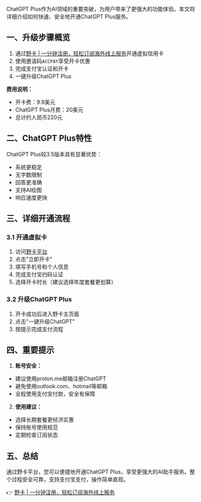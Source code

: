 ChatGPT Plus作为AI领域的重要突破，为用户带来了更强大的功能体验。本文将详细介绍如何快速、安全地开通ChatGPT Plus服务。

## 一、升级步骤概览

1. 通过[野卡 | 一分钟注册，轻松订阅海外线上服务](https://bit.ly/bewildcard)开通虚拟信用卡
2. 使用邀请码`ACCPAY`享受开卡优惠
3. 完成支付宝认证和开卡
4. 一键升级ChatGPT Plus

**费用说明：**
- 开卡费：9.9美元
- ChatGPT Plus月费：20美元
- 总计约人民币220元

## 二、ChatGPT Plus特性

ChatGPT Plus较3.5版本具有显著优势：
- 系统更稳定
- 无字数限制
- 回答更准确
- 支持AI绘图
- 响应速度更快

## 三、详细开通流程

### 3.1 开通虚拟卡

1. 访问[野卡平台](https://bit.ly/bewildcard)
2. 点击"立即开卡"
3. 填写手机号和个人信息
4. 完成支付宝扫码认证
5. 选择开卡时长（建议选择年度套餐更划算）

### 3.2 升级ChatGPT Plus

1. 开卡成功后进入野卡主页面
2. 点击"一键升级ChatGPT"
3. 按提示完成支付流程

## 四、重要提示

1. **账号安全：**
- 建议使用proton.me邮箱注册ChatGPT
- 避免使用outlook.com、hotmail等邮箱
- 全程使用支付宝付款，安全有保障

2. **使用建议：**
- 选择长期套餐更经济实惠
- 保持账号使用规范
- 定期检查订阅状态

## 五、总结

通过野卡平台，您可以便捷地开通ChatGPT Plus，享受更强大的AI助手服务。整个过程安全可靠，支持支付宝支付，操作简单直观。

👉 [野卡 | 一分钟注册，轻松订阅海外线上服务](https://bit.ly/bewildcard)